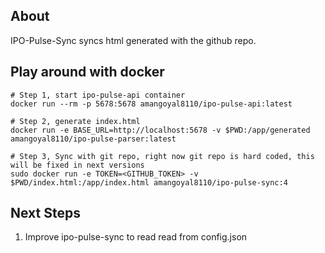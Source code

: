## About
IPO-Pulse-Sync syncs html generated with the github repo.

## Play around with docker
```
# Step 1, start ipo-pulse-api container
docker run --rm -p 5678:5678 amangoyal8110/ipo-pulse-api:latest

# Step 2, generate index.html
docker run -e BASE_URL=http://localhost:5678 -v $PWD:/app/generated amangoyal8110/ipo-pulse-parser:latest

# Step 3, Sync with git repo, right now git repo is hard coded, this will be fixed in next versions
sudo docker run -e TOKEN=<GITHUB_TOKEN> -v $PWD/index.html:/app/index.html amangoyal8110/ipo-pulse-sync:4
```


## Next Steps
1. Improve ipo-pulse-sync to read read from config.json